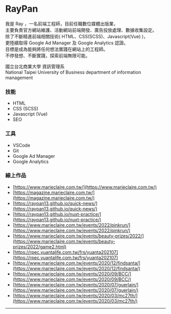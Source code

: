 # RayPan  

我是 Ray ，一名前端工程師，目前任職數位媒體出版業，  
主要負責官方網站維護、活動網站前端開發、廣告投放處理、數據收集設定。  
除了不斷精進前端相關技術( HTML、CSS(SCSS)、Javascript(Vue) )，  
更陸續取得 Google Ad Manager 及 Google Analytics 認證。  
目標是成為能夠將任何想法實踐在網站上的工程師。  
不停發想、不斷實踐，探索前端無限可能。  

國立台北商業大學 資訊管理系  
National Taipei University of Business department of information management

### 技能
 - HTML
 - CSS (SCSS)
 - Javascript (Vue)
 - SEO

### 工具
 - VSCode
 - Git
 - Google Ad Manager
 - Google Analytics

### 線上作品
- [https://www.marieclaire.com.tw/](https://www.marieclaire.com.tw/)
- [https://magazine.marieclaire.com.tw/](https://magazine.marieclaire.com.tw/)
- [https://raypan13.github.io/quick-news/](https://raypan13.github.io/quick-news/)
- [https://raypan13.github.io/nuxt-practice/](https://raypan13.github.io/nuxt-practice/)
- [https://www.marieclaire.com.tw/events/2022/pinkrun/](https://www.marieclaire.com.tw/events/2022/pinkrun/)
- [https://www.marieclaire.com.tw/events/beauty-prizes/2022/](https://www.marieclaire.com.tw/events/beauty-prizes/2022/game2.html)
- [https://rpec.yuantalife.com.tw/frs/yuanta202107](https://rpec.yuantalife.com.tw/frs/yuanta202107)
- [https://www.marieclaire.com.tw/events/2020/12/findsanta/](https://www.marieclaire.com.tw/events/2020/12/findsanta/)
- [https://www.marieclaire.com.tw/events/2020/09/BCC/](https://www.marieclaire.com.tw/events/2020/09/BCC/)
- [https://www.marieclaire.com.tw/events/2020/07/guerlain/](https://www.marieclaire.com.tw/events/2020/07/guerlain/)
- [https://www.marieclaire.com.tw/events/2020/03/mc27th/](https://www.marieclaire.com.tw/events/2020/03/mc27th/)
___
